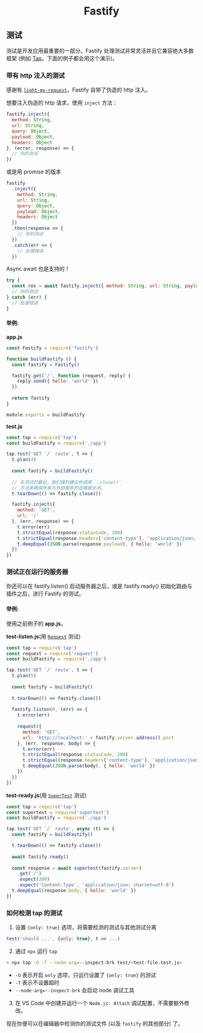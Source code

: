 <h1 align="center">Fastify</h1>

## 测试
测试是开发应用最重要的一部分。Fastify 处理测试非常灵活并且它兼容绝大多数框架 (例如 [Tap](https://www.npmjs.com/package/tap)。下面的例子都会用这个演示)。

<a name="inject"></a>
### 带有 http 注入的测试
感谢有 [`light-my-request`](https://github.com/fastify/light-my-request)，Fastify 自带了伪造的 http 注入。

想要注入伪造的 http 请求，使用 `inject` 方法：
```js
fastify.inject({
  method: String,
  url: String,
  query: Object,
  payload: Object,
  headers: Object
}, (error, response) => {
  // 你的测试
})
```

或是用 promise 的版本

```js
fastify
  .inject({
    method: String,
    url: String,
    query: Object,
    payload: Object,
    headers: Object
  })
  .then(response => {
    // 你的测试
  })
  .catch(err => {
    // 处理错误
  })
```

Async await 也是支持的！
```js
try {
  const res = await fastify.inject({ method: String, url: String, payload: Object, headers: Object })
  // 你的测试
} catch (err) {
  // 处理错误
}
```

#### 举例:

**app.js**
```js
const Fastify = require('fastify')

function buildFastify () {
  const fastify = Fastify()

  fastify.get('/', function (request, reply) {
    reply.send({ hello: 'world' })
  })
  
  return fastify
}

module.exports = buildFastify
```

**test.js**
```js
const tap = require('tap')
const buildFastify = require('./app')

tap.test('GET `/` route', t => {
  t.plan(4)
  
  const fastify = buildFastify()
  
  // 在测试的最后，我们强烈建议你调用 `.close()`
  // 方法来确保所有与外部服务的连接被关闭。
  t.tearDown(() => fastify.close())

  fastify.inject({
    method: 'GET',
    url: '/'
  }, (err, response) => {
    t.error(err)
    t.strictEqual(response.statusCode, 200)
    t.strictEqual(response.headers['content-type'], 'application/json; charset=utf-8')
    t.deepEqual(JSON.parse(response.payload), { hello: 'world' })
  })
})
```

### 测试正在运行的服务器
你还可以在 fastify.listen() 启动服务器之后，或是 fastify.ready() 初始化路由与插件之后，进行 Fastify 的测试。

#### 举例:

使用之前例子的 **app.js**。

**test-listen.js**(用 [`Request`](https://www.npmjs.com/package/request) 测试)
```js
const tap = require('tap')
const request = require('request')
const buildFastify = require('./app')

tap.test('GET `/` route', t => {
  t.plan(5)
  
  const fastify = buildFastify()
  
  t.tearDown(() => fastify.close())
  
  fastify.listen(0, (err) => {
    t.error(err)
    
    request({
      method: 'GET',
      url: 'http://localhost:' + fastify.server.address().port
    }, (err, response, body) => {
      t.error(err)
      t.strictEqual(response.statusCode, 200)
      t.strictEqual(response.headers['content-type'], 'application/json; charset=utf-8')
      t.deepEqual(JSON.parse(body), { hello: 'world' })
    })
  })
})
```

**test-ready.js**(用 [`SuperTest`](https://www.npmjs.com/package/supertest) 测试)
```js
const tap = require('tap')
const supertest = require('supertest')
const buildFastify = require('./app')

tap.test('GET `/` route', async (t) => {
  const fastify = buildFastify()

  t.tearDown(() => fastify.close())
  
  await fastify.ready()
  
  const response = await supertest(fastify.server)
    .get('/')
    .expect(200)
    .expect('Content-Type', 'application/json; charset=utf-8')
  t.deepEqual(response.body, { hello: 'world' })
})
```

### 如何检测 tap 的测试
1. 设置 `{only: true}` 选项，将需要检测的测试与其他测试分离
```javascript
test('should ...', {only: true}, t => ...)
```
2. 通过 `npx` 运行 `tap`
```bash
> npx tap -O -T --node-arg=--inspect-brk test/<test-file.test.js>
```
- `-O` 表示开启 `only` 选项，只运行设置了 `{only: true}` 的测试
- `-T` 表示不设置超时
- `--node-arg=--inspect-brk` 会启动 node 调试工具
3. 在 VS Code 中创建并运行一个 `Node.js: Attach` 调试配置，不需要额外修改。

现在你便可以在编辑器中检测你的测试文件 (以及 `fastify` 的其他部分) 了。